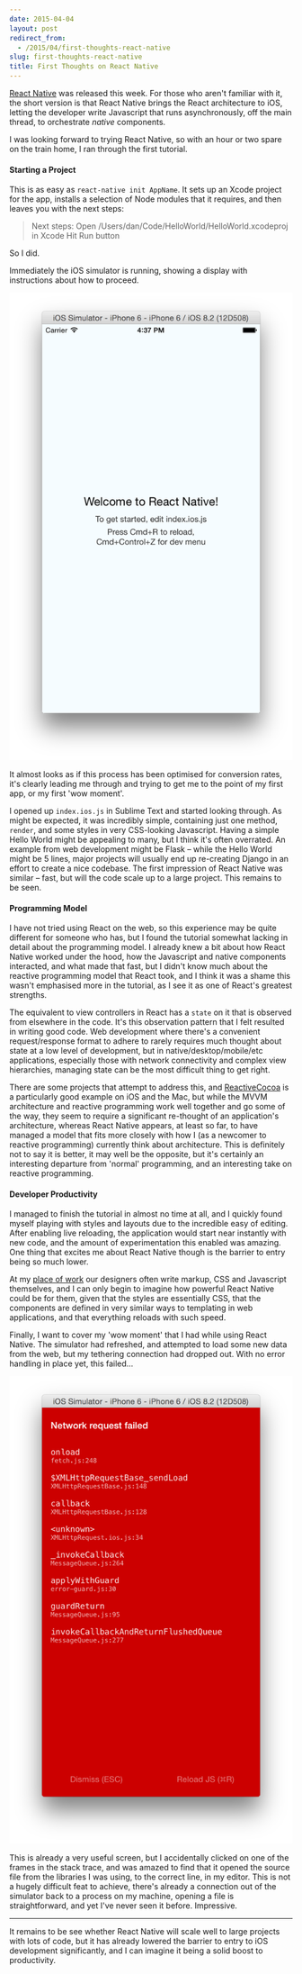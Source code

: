 ```yaml
---
date: 2015-04-04
layout: post
redirect_from:
  - /2015/04/first-thoughts-react-native
slug: first-thoughts-react-native
title: First Thoughts on React Native
---
```


[React Native](http://facebook.github.io/react-native/) was released this week. For those who aren't familiar with it, the short version is that React Native brings the React architecture to iOS, letting the developer write Javascript that runs asynchronously, off the main thread, to orchestrate _native_ components.

I was looking forward to trying React Native, so with an hour or two spare on the train home, I ran through the first tutorial.

#### Starting a Project

This is as easy as `react-native init AppName`. It sets up an Xcode project for the app, installs a selection of Node modules that it requires, and then leaves you with the next steps:

> Next steps:
> Open /Users/dan/Code/HelloWorld/HelloWorld.xcodeproj in Xcode
> Hit Run button

So I did.

Immediately the iOS simulator is running, showing a display with instructions about how to proceed.

![React Native First Start](/posts/images/Screen_Shot_2015-04-04_at_16.37.54.png)

It almost looks as if this process has been optimised for conversion rates, it's clearly leading me through and trying to get me to the point of my first app, or my first 'wow moment'.

I opened up `index.ios.js` in Sublime Text and started looking through. As might be expected, it was incredibly simple, containing just one method, `render`, and some styles in very CSS-looking Javascript. Having a simple Hello World might be appealing to many, but I think it's often overrated. An example from web development might be Flask – while the Hello World might be 5 lines, major projects will usually end up re-creating Django in an effort to create a nice codebase. The first impression of React Native was similar – fast, but will the code scale up to a large project. This remains to be seen.

#### Programming Model

I have not tried using React on the web, so this experience may be quite different for someone who has, but I found the tutorial somewhat lacking in detail about the programming model. I already knew a bit about how React Native worked under the hood, how the Javascript and native components interacted, and what made that fast, but I didn't know much about the reactive programming model that React took, and I think it was a shame this wasn't emphasised more in the tutorial, as I see it as one of React's greatest strengths.

The equivalent to view controllers in React has a `state` on it that is observed from elsewhere in the code. It's this observation pattern that I felt resulted in writing good code. Web development where there's a convenient request/response format to adhere to rarely requires much thought about state at a low level of development, but in native/desktop/mobile/etc applications, especially those with network connectivity and complex view hierarchies, managing state can be the most difficult thing to get right.

There are some projects that attempt to address this, and [ReactiveCocoa](https://github.com/ReactiveCocoa/ReactiveCocoa) is a particularly good example on iOS and the Mac, but while the MVVM architecture and reactive programming work well together and go some of the way, they seem to require a significant re-thought of an application's architecture, whereas React Native appears, at least so far, to have managed a model that fits more closely with how I (as a newcomer to reactive programming) currently think about architecture. This is definitely not to say it is better, it may well be the opposite, but it's certainly an interesting departure from 'normal' programming, and an interesting take on reactive programming.

#### Developer Productivity

I managed to finish the tutorial in almost no time at all, and I quickly found myself playing with styles and layouts due to the incredible easy of editing. After enabling live reloading, the application would start near instantly with new code, and the amount of experimentation this enabled was amazing. One thing that excites me about React Native though is the barrier to entry being so much lower.

At my [place of work](https://www.thread.com/) our designers often write markup, CSS and Javascript themselves, and I can only begin to imagine how powerful React Native could be for them, given that the styles are essentially CSS, that the components are defined in very similar ways to templating in web applications, and that everything reloads with such speed.

Finally, I want to cover my 'wow moment' that I had while using React Native. The simulator had refreshed, and attempted to load some new data from the web, but my tethering connection had dropped out. With no error handling in place yet, this failed...

![React Native Exception](/posts/images/Screen_Shot_2015-04-04_at_17.03.54.png)

This is already a very useful screen, but I accidentally clicked on one of the frames in the stack trace, and was amazed to find that it opened the source file from the libraries I was using, to the correct line, in my editor. This is not a hugely difficult feat to achieve, there's already a connection out of the simulator back to a process on my machine, opening a file is straightforward, and yet I've never seen it before. Impressive.

---

It remains to be see whether React Native will scale well to large projects with lots of code, but it has already lowered the barrier to entry to iOS development significantly, and I can imagine it being a solid boost to productivity.
